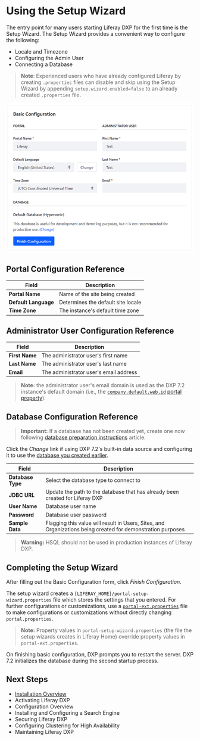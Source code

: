 # Using the Setup Wizard

The entry point for many users starting Liferay DXP for the first time is the Setup Wizard. The Setup Wizard provides a convenient way to configure the following:

* Locale and Timezone
* Configuring the Admin User
* Connecting a Database

> **Note**: Experienced users who have already configured Liferay by creating `.properties` files can disable and skip using the Setup Wizard by appending `setup.wizard.enabled=false` to an already created `.properties` file.

![Supply the information for the portal and the portal's default administrator user on the Basic Configuration page.](./using-the-setup-wizard/images/01.png)

## Portal Configuration Reference

| Field | Description |
| --- | --- |
| **Portal Name** | Name of the site being created |
| **Default Language** | Determines the default site locale |
| **Time Zone**  | The instance's default time zone |

## Administrator User Configuration Reference

| Field | Description |
| --- | --- |
| **First Name** | The administrator user's first name |
| **Last Name** | The administrator user's last name |
| **Email** | The administrator user's email address |

> **Note:** the administrator user's email domain is used as the DXP 7.2 instance's default domain (i.e., the [`company.default.web.id`](https://docs.liferay.com/dxp/portal/7.2-latest/propertiesdoc/portal.properties.html#Company) [portal property](https://help.liferay.com/hc/en-us/articles/360028712292-Portal-Properties)).

## Database Configuration Reference

> **Important:** If a database has not been created yet, create one now following [database preparation instructions](./04-connecting-a-database.md) article.

Click the *Change* link if using DXP 7.2's built-in data source and configuring it to use the [database you created earlier](./04-connecting-a-database.md).

| Field | Description |
| --- | --- |
| **Database Type** | Select the database type to connect to |
| **JDBC URL** | Update the path to the database that has already been created for Liferay DXP |
| **User Name** | Database user name |
| **Password** | Database user password |
| **Sample Data** | Flagging this value will result in Users, Sites, and Organizations being created for demonstration purposes |

> **Warning:** HSQL should not be used in production instances of Liferay DXP.

## Completing the Setup Wizard

After filling out the Basic Configuration form, click *Finish Configuration*.

The setup wizard creates a `[LIFERAY_HOME]/portal-setup-wizard.properties` file which stores the settings that you entered. For further configurations or customizations, use a [`portal-ext.properties`](https://help.liferay.com/hc/en-us/articles/360028712292-Portal-Properties) file to make configurations or customizations without directly changing `portal.properties`.

> **Note:** Property values in `portal-setup-wizard.properties` (the file the setup wizards creates in Liferay Home) override property values in `portal-ext.properties`.

On finishing basic configuration, DXP prompts you to restart the server. DXP 7.2 initializes the database during the second startup process.

## Next Steps

* [Installation Overview](./02-installation-overview.md)
* Activating Liferay DXP
* Configuration Overview
* Installing and Configuring a Search Engine
* Securing Liferay DXP
* Configuring Clustering for High Availability
* Maintaining Liferay DXP
